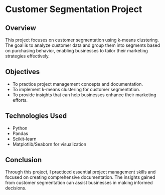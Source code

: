 # Customer Segmentation Project

## Overview
This project focuses on customer segmentation using k-means clustering. 
The goal is to analyze customer data and group them into segments based on purchasing behavior, enabling businesses to tailor their marketing strategies effectively.

## Objectives
- To practice project management concepts and documentation.
- To implement k-means clustering for customer segmentation.
- To provide insights that can help businesses enhance their marketing efforts.

## Technologies Used
- Python
- Pandas
- Scikit-learn
- Matplotlib/Seaborn for visualization

## Conclusion
Through this project, I practiced essential project management skills and focused on creating comprehensive documentation. 
The insights gained from customer segmentation can assist businesses in making informed decisions.
